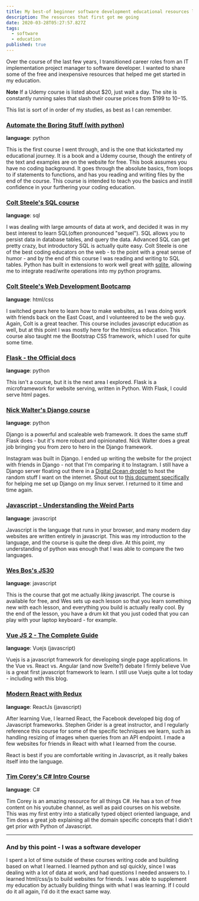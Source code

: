 ```yaml
---
title: My best-of beginner software development educational resources list
description: The resources that first got me going
date: 2020-03-28T05:27:57.827Z
tags:
  - software
  - education
published: true
---
```

Over the course of the last few years, I transitioned career roles from an IT implementation project manager to software developer. I wanted to share some of the free and inexpensive resources that helped me get started in my education. 

**Note** If a Udemy course is listed about $20, just wait a day. The site is constantly running sales that slash their course prices from $199 to $10-$15. 

This list is sort of in order of my studies, as best as I can remember. 

### [Automate the Boring Stuff (with python)](https://automatetheboringstuff.com/)
**language**: python

This is the first course I went through, and is the one that kickstarted my educational journey. It is a book and a Udemy course, though the entirety of the text and examples are on the website for free. This book assumes you have no coding background. It goes through the absolute basics, from loops to if statements to functions, and has you reading and writing files by the end of the course. This course is intended to teach you the basics and instill confidence in your furthering your coding education. 

### [Colt Steele's SQL course](https://www.udemy.com/course/the-ultimate-mysql-bootcamp-go-from-sql-beginner-to-expert/)
**language**: sql

I was dealing with large amounts of data at work, and decided it was in my best interest to learn SQL(often pronounced "sequel"). SQL allows you to persist data in database tables, and query the data. Advanced SQL can get pretty crazy, but introductory SQL is actually quite easy. Colt Steele is one of the best coding educators on the web - to the point with a great sense of humor - and by the end of this course I was reading and writing to SQL tables. Python has built in extensions to work well great with [sqlite](https://www.sqlite.org/index.html), allowing me to integrate read/write operations into my python programs. 

### [Colt Steele's Web Development Bootcamp](https://www.udemy.com/course/the-web-developer-bootcamp/)
**language**: html/css

I switched gears here to learn how to make websites, as I was doing work with friends back on the East Coast, and I volunteered to be the web guy. Again, Colt is a great teacher. This course includes javascript education as well, but at this point I was mostly here for the html/css education. This course also taught me the Bootstrap CSS framework, which I used for quite some time. 

### [Flask - the Official docs](https://flask.palletsprojects.com/en/1.1.x/)
**language**: python

This isn't a course, but it is the next area I explored. Flask is a microframework for website serving, written in Python. With Flask, I could serve html pages. 

### [Nick Walter's Django course](https://www.udemy.com/course/the-ultimate-beginners-guide-to-django-django-2-python-web-dev-website/)
**language**: python

Django is a powerful and scaleable web framework. It does the same stuff Flask does - but it's more robust and opinionated. Nick Walter does a great job bringing you from zero to hero in the Django framework. 

Instagram was built in Django. I ended up writing the website for the project with friends in Django - not that I'm comparing it to Instagram. I still have a Django server floating out there in a [Digital Ocean droplet](https://www.digitalocean.com/products/droplets/) to host the random stuff I want on the internet. Shout out to [this document specifically](https://www.digitalocean.com/community/tutorials/how-to-set-up-django-with-postgres-nginx-and-gunicorn-on-ubuntu-16-04) for helping me set up Django on my linux server. I returned to it time and time again. 

### [Javascript - Understanding the Weird Parts ](https://www.udemy.com/course/understand-javascript/)
**language**: javascript

Javascript is the language that runs in your browser, and many modern day websites are written entirely in javascript. This was my introduction to the language, and the course is quite the deep dive. At this point, my understanding of python was enough that I was able to compare the two languages.

### [Wes Bos's JS30](https://javascript30.com/)
**language**: javascript

This is the course that got me actually _liking_ javascript. The course is available for free, and Wes sets up each lesson so that you learn something new with each lesson, and everything you build is actually really cool. By the end of the lesson, you have a drum kit that you just coded that you can play with your laptop keyboard - for example. 

### [Vue JS 2 - The Complete Guide](https://www.udemy.com/course/vuejs-2-the-complete-guide/)
**language**: Vuejs (javascript)

Vuejs is a javascript framework for developing single page applications. In the Vue vs. React vs. Angular (and now Svelte?) debate  I firmly believe Vue is a great first javascript framework to learn. I still use Vuejs quite a lot today - including with this blog. 

### [Modern React with Redux](https://www.udemy.com/course/react-redux/)

**language**: ReactJs (javascript)

After learning Vue, I learned React, the Facebook developed big dog of Javascript frameworks. Stephen Grider is a great instructor, and I regularly reference this course for some of the specific techniques we learn, such as handling resizing of images when queries from an API endpoint. I made a few websites for friends in React with what I learned from the course. 

React is best if you are comfortable writing in Javascript, as it really bakes itself into the language. 


### [Tim Corey's C# Intro Course](https://www.youtube.com/watch?v=h7aIzCkmbl8&list=PLLWMQd6PeGY2GVsQZ-u3DPXqwwKW8MkiP)
**language**: C#

Tim Corey is an amazing resource for all things C#. He has a ton of free content on his youtube channel, as well as paid courses on his website. This was my first entry into a statically typed object oriented language, and Tim does a great job explaining all the domain specific concepts that I didn't get prior with Python of Javascript. 

---

### And by this point - I was a software developer

I spent a lot of time outside of these courses writing code and building based on what I learned. I learned python and sql quickly, since I was dealing with a lot of data at work, and had questions I needed answers to. I learned html/css/js to build websites for friends.  I was able to supplement my education by actually building things with what I was learning. If I could do it all again, I'd do it the exact same way. 






